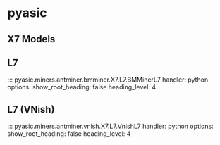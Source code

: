 # pyasic
## X7 Models

## L7
::: pyasic.miners.antminer.bmminer.X7.L7.BMMinerL7
    handler: python
    options:
        show_root_heading: false
        heading_level: 4

## L7 (VNish)
::: pyasic.miners.antminer.vnish.X7.L7.VnishL7
    handler: python
    options:
        show_root_heading: false
        heading_level: 4

